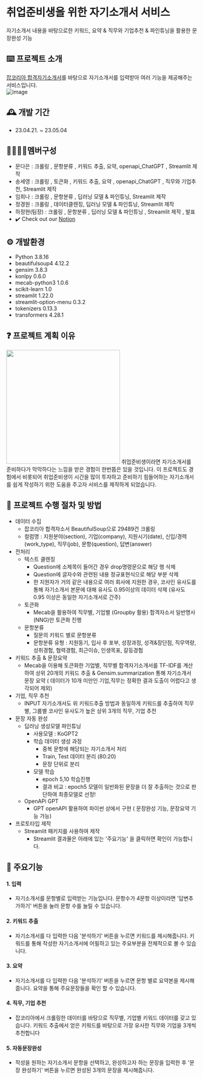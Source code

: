 # 취업준비생을 위한 자기소개서 서비스
자기소개서 내용을 바탕으로한 키워드, 요약 & 직무와 기업추천 & 파인튜닝을 활용한 문장완성 기능

## ⌨️ 프로젝트 소개
[잡코리아 합격자기소개서](https://www.jobkorea.co.kr/starter/passassay/)를 바탕으로 자기소개서를 입력받아 여러 기능을 제공해주는 서비스입니다.    
![image](https://user-images.githubusercontent.com/84755366/236085155-06a54018-a025-4441-ae7b-466f232d6394.png)

## 🕰️ 개발 기간 
- 23.04.21. ~ 23.05.04 

## 👩‍💻👨‍💻멤버구성 
- 문다은 : 크롤링 , 문항분류 , 키워드 추출, 요약, openapi_ChatGPT , Streamlit 제작
- 송세영 : 크롤링 , 토큰화 , 키워드 추출, 요약 , openapi_ChatGPT , 직무와 기업추천, Streamlit 제작
- 임희나 : 크롤링 , 문항분류 , 딥러닝 모델 & 파인튜닝, Streamlit 제작
- 정경원 : 크롤링 , 데이터클렌징,  딥러닝 모델 & 파인튜닝, Streamlit 제작
- 하정현(팀장) : 크롤링 , 문항분류 , 딥러닝 모델 & 파인튜닝 , Streamlit 제작 , 발표       
- ✔️ Check out our [Notion](https://www.notion.so/Semi-Project-Team-2-f7fe7122726345caae4a057fefa25620)

## ⚙️ 개발환경
- Python 3.8.16
- beautifulsoup4           4.12.2 
- gensim                   3.8.3
- konlpy                   0.6.0
- mecab-python3            1.0.6
- scikit-learn             1.0
- streamlit                1.22.0
- streamlit-option-menu    0.3.2
- tokenizers               0.13.3
- transformers             4.28.1

## ❓ 프로젝트 계획 이유

<img src ="https://user-images.githubusercontent.com/84755366/236082873-b3249c91-1b20-40d9-97bc-314dac009048.png" width="300" height="300"/>
취업준비생이라면 자기소개서를 준비하다가 막막하다는 느낌을 받은 경험이 한번쯤은 있을 것입니다. 이 프로젝트도 경험에서 비롯되어 취업준비생이 시간을 많이 투자하고 준비하기 힘들어하는 자기소개서를 쉽게 작성하기 위한 도움을 주고자 서비스를 제작하게 되었습니다.       

## 🔎 프로젝트 수행 절차 및 방법
+ 데이터 수집   
  + 잡코리아 합격자소서 BeautifulSoup으로 29489건 크롤링   
  + 컬럼명 : 지원분야(section), 기업(company), 지원시기(date), 신입/경력(work_type), 직무(job), 문항(question), 답변(answer)       
+ 전처리
  + 텍스트 클렌징 
    + Question에 소제목이 들어간 경우 drop명령문으로 해당 행 삭제
    + Question에 글자수와 관련된 내용 정규표현식으로 해당 부분 삭제
    + 한 지원자가 거의 같은 내용으로 여러 회사에 지원한 경우, 코사인 유사도를 통해 자기소개서 본문에 대해 유사도 0.95이상의 데이터 삭제 (유사도 0.95 이상은 동일한 자기소개서로 간주)
   + 토큰화
      + Mecab을 활용하여 직무별, 기업별 (Groupby 활용) 합격자소서 일반명사(NNG)만 토큰화 진행
   + 문항분류
      + 질문의 키워드 별로 문항분류 
      + 문항분류 유형 : 지원동기, 입사 후 포부, 성장과정, 성격&장단점, 직무역량, 성취경험, 협력경험, 최근이슈, 인생목표, 갈등경험
 + 키워드 추출 & 문장요약
   +  Mecab을 이용해 토큰화한 기업별, 직무별 합격자기소개서를 TF-IDF를 계산하여 상위 20개의 키워드 추출 & Gensim.summarization 통해 자기소개서 문장 요약 ( 데이터가 10개 미만인 기업,직무는 정확한 결과 도출이 어렵다고 생각되어 제외)
 + 기업, 직무 추천
    + INPUT 자기소개서도 위 키워드추출 방법과 동일하게 키워드를 추출하여 직무별, 그룹별  코사인 유사도가 높은 상위 3개의 직무, 기업 추천
 + 문장 자동 완성
    + 딥러닝 생성모델 파인튜닝
      + 사용모델 : KoGPT2
      + 학습 데이터 생성 과정
        + 중복 문항에 해당되는 자기소개서 처리 
        + Train, Test 데이터 분리 (80:20)
        + 문장 단위로 분리
      + 모델 학습
        + epoch 5,10 학습진행
        + 결과 비교 : epoch5 모델이 일반화된 문장을 더 잘 추출하는 것으로 판단하여 최종모델로 선정!
    + OpenAPi GPT
      + GPT openAPI 활용하여 파이썬 상에서 구현 ( 문장완성 기능, 문장요약 기능 가능)    
+ 프로토타입 제작
  + Streamlit 패키지를 사용하여 제작 
    + Streamlit 결과물은 아래에 있는 '주요기능' 을 클릭하면 확인이 가능합니다.  

## 📌 주요기능

#### 1. 입력
- 자기소개서를 문항별로 입력받는 기능입니다. 문항수가 4문항 이상이라면 '답변추가하기' 버튼을 눌러 문항 수를 늘릴 수 있습니다. 
#### 2. 키워드 추출
- 자기소개서를 다 입력한 다음 '분석하기' 버튼을 누르면 키워드를 제시해줍니다. 키워드를 통해 작성한 자기소개서에 어필하고 있는 주요부분을 전체적으로 볼 수 있습니다. 
#### 3. 요약
- 자기소개서를 다 입력한 다음 '분석하기' 버튼을 누르면 문항 별로 요약본을 제시해줍니다. 요약을 통해 주요문장들을 확인 할 수 있습니다. 
#### 4. 직무, 기업 추천
- 잡코리아에서 크롤링한 데이터를 바탕으로 직무별, 기업별 키워드 데이터를 갖고 있습니다. 키워드 추출에서 얻은 키워드를 바탕으로 가장 유사한 직무와 기업을 3개씩 추천합니다 
#### 5. 자동문장완성
- 작성을 원하는 자기소개서 문항을 선택하고, 완성하고자 하는 문장을 입력한 후 '문장 완성하기' 버튼을 누르면 완성된 3개의 문장을 제시해줍니다. 
